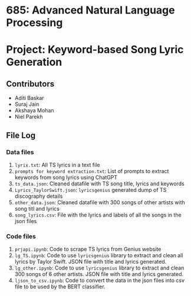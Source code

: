 # 685: Advanced Natural Language Processing
# Project: Keyword-based Song Lyric Generation

## Contributors
- Aditi Baskar
- Suraj Jain
- Akshaya Mohan
- Niel Parekh

## File Log

### Data files
1. `lyrix.txt`: All TS lyrics in a text file
2. `prompts for keyword extraction.txt`: List of prompts to extract keywords from song lyrics using ChatGPT
3. `ts_data.json`: Cleaned datafile with TS song title, lyrics and keywords
4. `Lyrics_TaylorSwift.json`: `lyricsgenius` generated dump of TS discography details
5. `other_data.json`: Cleaned datafile with 300 songs of other artists with song titl and lyrics
6. `song_lyrics.csv`: File with the lyrics and labels of all the songs in the json files


### Code files
1. `prjapi.ipynb`: Code to scrape TS lyrics from Genius website
2. `lg_TS.ipynb`: Code to use `lyricsgenius` library to extract and clean all lyrics by Taylor Swift. JSON file with title and lyrics generated.
3. `lg_other.ipynb`: Code to use `lyricsgenius` library to extract and clean 300 songs of 6 other artists. JSON file with title and lyrics generated.
4. `ljson_to_csv.ipynb`: Code to convert the data in the json files into csv file to be used by the BERT classifier.
